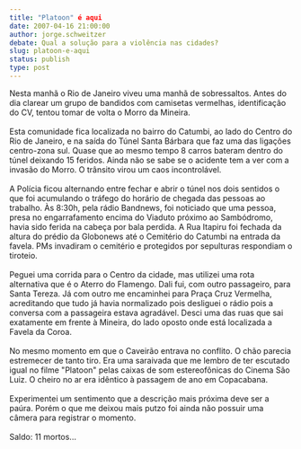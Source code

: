```yaml
---
title: "Platoon" é aqui
date: 2007-04-16 21:00:00
author: jorge.schweitzer
debate: Qual a solução para a violência nas cidades?
slug: platoon-e-aqui
status: publish 
type: post
---
```


Nesta manhã o Rio de Janeiro viveu uma manhã de sobressaltos. Antes do dia clarear um grupo de bandidos com camisetas vermelhas, identificação do CV, tentou tomar de volta o Morro da Mineira.  
   
Esta comunidade fica localizada no bairro do Catumbi, ao lado do Centro do Rio de Janeiro, e na saída do Túnel Santa Bárbara que faz uma das ligações centro-zona sul. Quase que ao mesmo tempo 8 carros bateram dentro do túnel deixando 15 feridos. Ainda não se sabe se o acidente tem a ver com a invasão do Morro. O trânsito virou um caos incontrolável.  
   
A Polícia ficou alternando entre fechar e abrir o túnel nos dois sentidos o que foi acumulando o tráfego do horário de chegada das pessoas ao trabalho. Às 8:30h, pela rádio Bandnews, foi noticiado que uma pessoa, presa no engarrafamento encima do Viaduto próximo ao Sambódromo, havia sido ferida na cabeça por bala perdida. A Rua Itapiru foi fechada da altura do prédio da Globonews até o Cemitério do Catumbi na entrada da favela. PMs invadiram o cemitério e protegidos por sepulturas respondiam o tiroteio.  
   
Peguei uma corrida para o Centro da cidade, mas utilizei uma rota alternativa que é o Aterro do Flamengo. Dali fui, com outro passageiro, para Santa Tereza. Já com outro me encaminhei para Praça Cruz Vermelha, acreditando que tudo já havia normalizado pois desliguei o rádio pois a conversa com a passageira estava agradável. Desci uma das ruas que sai exatamente em frente à Mineira, do lado oposto onde está localizada a Favela da Coroa.  
   
No mesmo momento em que o Caveirão entrava no conflito. O chão parecia estremecer de tanto tiro. Era uma saraivada que me lembro de ter escutado igual no filme "Platoon" pelas caixas de som estereofônicas do Cinema São Luiz. O cheiro no ar era idêntico à passagem de ano em Copacabana.  
   
Experimentei um sentimento que a descrição mais próxima deve ser a paúra. Porém o que me deixou mais putzo foi ainda não possuir uma câmera para registrar o momento.  
   
Saldo: 11 mortos...  

